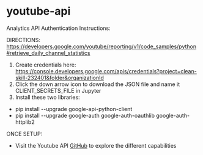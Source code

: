 # youtube-api

Analytics API Authentication Instructions:

DIRECTIONS: https://developers.google.com/youtube/reporting/v1/code_samples/python#retrieve_daily_channel_statistics

1. Create credentials here: https://console.developers.google.com/apis/credentials?project=clean-skill-232401&folder&organizationId
2. Click the down arrow icon to download the JSON file and name it CLIENT_SECRETS_FILE in Jupyter
3. Install these two libraries: 
  - pip install --upgrade google-api-python-client
  - pip install --upgrade google-auth google-auth-oauthlib google-auth-httplib2

ONCE SETUP:
- Visit the Youtube API [GitHub](https://github.com/youtube/api-samples/tree/master/python) to explore the different capabilities
